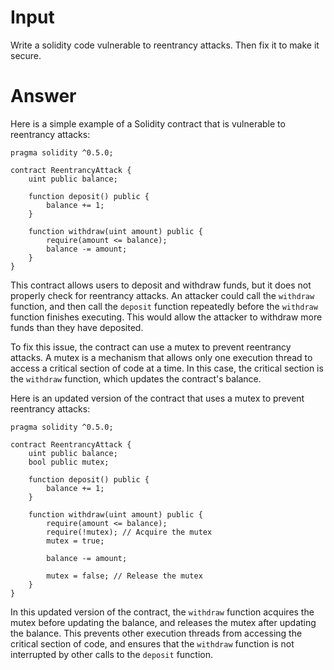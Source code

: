# Input

Write a solidity code vulnerable to reentrancy attacks. Then fix it to make it secure.

# Answer

Here is a simple example of a Solidity contract that is vulnerable to reentrancy attacks:

```
pragma solidity ^0.5.0;

contract ReentrancyAttack {
    uint public balance;

    function deposit() public {
        balance += 1;
    }

    function withdraw(uint amount) public {
        require(amount <= balance);
        balance -= amount;
    }
}

```

This contract allows users to deposit and withdraw funds, but it does not properly check for reentrancy attacks. An attacker could call the `withdraw` function, and then call the `deposit` function repeatedly before the `withdraw` function finishes executing. This would allow the attacker to withdraw more funds than they have deposited.

To fix this issue, the contract can use a mutex to prevent reentrancy attacks. A mutex is a mechanism that allows only one execution thread to access a critical section of code at a time. In this case, the critical section is the `withdraw` function, which updates the contract's balance.

Here is an updated version of the contract that uses a mutex to prevent reentrancy attacks:

```
pragma solidity ^0.5.0;

contract ReentrancyAttack {
    uint public balance;
    bool public mutex;

    function deposit() public {
        balance += 1;
    }

    function withdraw(uint amount) public {
        require(amount <= balance);
        require(!mutex); // Acquire the mutex
        mutex = true;

        balance -= amount;

        mutex = false; // Release the mutex
    }
}

```

In this updated version of the contract, the `withdraw` function acquires the mutex before updating the balance, and releases the mutex after updating the balance. This prevents other execution threads from accessing the critical section of code, and ensures that the `withdraw` function is not interrupted by other calls to the `deposit` function.